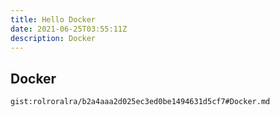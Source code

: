 ```yaml
---
title: Hello Docker
date: 2021-06-25T03:55:11Z
description: Docker
---
```


## Docker
`gist:rolroralra/b2a4aaa2d025ec3ed0be1494631d5cf7#Docker.md`
